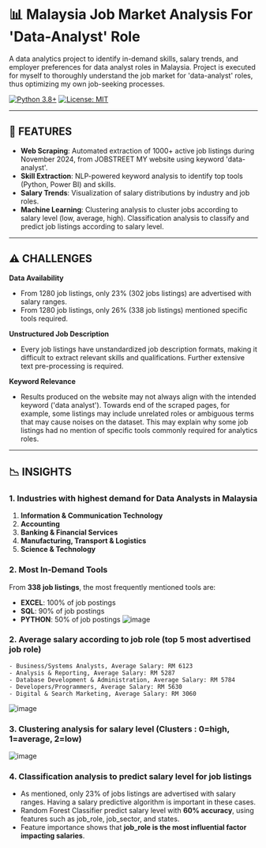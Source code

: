 # 📊 Malaysia Job Market Analysis For 'Data-Analyst' Role

A data analytics project to identify in-demand skills, salary trends, and employer preferences for data analyst roles in Malaysia. Project is executed for myself to thoroughly understand the job market for 'data-analyst' roles, thus optimizing my own job-seeking processes.

[![Python 3.8+](https://img.shields.io/badge/python-3.8%2B-blue)](https://www.python.org/)
[![License: MIT](https://img.shields.io/badge/License-MIT-yellow.svg)](https://opensource.org/licenses/MIT)

---

## 🚀 FEATURES
- **Web Scraping**: Automated extraction of 1000+ active job listings during November 2024, from JOBSTREET MY website using keyword 'data-analyst'.
- **Skill Extraction**: NLP-powered keyword analysis to identify top tools (Python, Power BI) and skills.
- **Salary Trends**: Visualization of salary distributions by industry and job roles.
- **Machine Learning**: Clustering analysis to cluster jobs according to salary level (low, average, high). Classification analysis to classify and predict job listings according to salary level.

---
## ⚠️ CHALLENGES
**Data Availability**
- From 1280 job listings, only 23% (302 jobs listings) are advertised with salary ranges.
- From 1280 job listings, only 26% (338 job listings) mentioned specific tools required.

**Unstructured Job Description**
- Every job listings have unstandardized job description formats, making it difficult to extract relevant skills and qualifications. Further extensive text pre-processing is required. 

**Keyword Relevance**
- Results produced on the website may not always align with the intended keyword ('data analyst'). Towards end of the scraped pages, for example, some listings may include unrelated roles or ambiguous terms that may cause noises on the dataset. This may explain why some job listings had no mention of specific tools commonly required for analytics roles.

---

## 📉 INSIGHTS
### **1. Industries with highest demand for Data Analysts in Malaysia**
1. **Information & Communication Technology**  
2. **Accounting**  
3. **Banking & Financial Services**  
4. **Manufacturing, Transport & Logistics**  
5. **Science & Technology**  

### **2. Most In-Demand Tools**
From **338 job listings**, the most frequently mentioned tools are:
- **EXCEL**: 100% of job postings  
- **SQL**: 90% of job postings  
- **PYTHON**: 50% of job postings 
![image](https://github.com/user-attachments/assets/3ca035dc-efac-450c-8b38-77f189e47382)

### **2. Average salary according to job role (top 5 most advertised job role)**
    - Business/Systems Analysts, Average Salary: RM 6123
    - Analysis & Reporting, Average Salary: RM 5287
    - Database Development & Administration, Average Salary: RM 5784
    - Developers/Programmers, Average Salary: RM 5630
    - Digital & Search Marketing, Average Salary: RM 3060
  ![image](https://github.com/user-attachments/assets/cf2ad626-53e3-4f77-b635-ba56c21ad138)

### **3. Clustering analysis for salary level (Clusters : 0=high, 1=average, 2=low)**
![image](https://github.com/user-attachments/assets/cc2c1bfd-9ac4-4578-9003-c0422c525836)

### **4. Classification analysis to predict salary level for job listings**
- As mentioned, only 23% of jobs listings are advertised with salary ranges. Having a salary predictive algorithm is important in these cases.
- Random Forest Classifier predict salary level with **60% accuracy**, using features such as job_role, job_sector, and states.
- Feature importance shows that **job_role is the most influential factor impacting salaries**.





